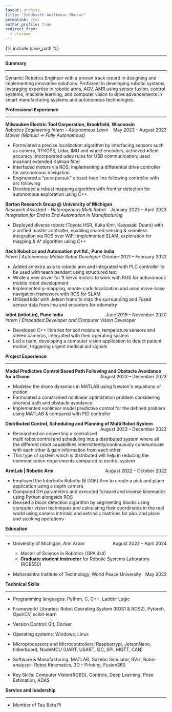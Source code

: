```yaml
---
layout: archive
title: "Siddharth Anilkumar Bhurat"
permalink: /cv/
author_profile: true
redirect_from:
  - /resume
---
```


{% include base_path %}
***

**Summary**

***

Dynamic Robotics Engineer with a proven track record in designing and implementing innovative solutions. Proficient in 
developing robotic systems, leveraging expertise in robotic arms, AGV, AMR using sensor fusion, control systems, machine 
learning, and computer vision to drive advancements in smart manufacturing systems and autonomous technologies.

**Professional Experience**

***

**Milwaukee Electric Tool Corporation, Brookfield, Wisconsin** <span style="float:right;">May 2023 – August 2023</span>                     
*Robotics Engineering Intern – Autonomous Lawn Mower (Manual -> Fully Autonomous)*

* Formulated a precise localization algorithm by interfacing sensors such as camera, RTKGPS, Lidar, IMU and wheel encoders, 
achieved ±3cm accuracy; incorporated udev rules for USB communication; used invariant extended Kalman filter 
* Interfaced motors via ROS, implementing a differential drive controller for autonomous navigation 
* Engineered a "pure pursuit" closed-loop line following controller with arc following 
* Developed a robust mapping algorithm with frontier detection for autonomous exploration using C++  

**Barton Research Group @ University of Michigan** <span style="float:right;">January 2023 – April 2023</span>                      
*Research Assistant - Heterogenous Multi Robot Integration for End to End Automation in Manufacturing*

* Deployed diverse robots (Toyota HSR, Kuka Kmr, Kawasaki Duaro) with a unified master controller, enabling shared sensing 
& seamless integration via ROS over WiFi; implemented SLAM, exploration for mapping & A* algorithm using C++  
 
**Itech Robotics and Automation pvt ltd., Pune India** <span style="float:right;">October 2021 – February 2022</span>                                       
*Intern | Autonomous Mobile Robot Developer* 
* Added an extra axis to robotic arm and integrated with PLC controller to be used with teach pendant using structured text  
* Wrote a new driver for ft servo motors to work with ROS for autonomous mobile robot development  
* Implemented g-mapping, monte-carlo localization and used move-base navigation framework with ROS for SLAM 
* Utilized lidar with Jetson Nano to map the surrounding and Fused sensor data from imu and encoders for odometry  

**Iotiot (iotiot.in), Pune India**  <span style="float:right;">June 2019 – November 2020</span>                                                                          
*Intern | Embedded Developer and Computer Vision Developer* 
* Developed C++ libraries for soil moisture, temperature sensors and stereo cameras, integrated with their operating system 
* Led a team, developing a computer vision application to detect patient motion, triggering urgent medical aid signals
  

**Project Experience**

***

**Model Predictive Control Based Path Following and Obstacle Avoidance for a Drone**  <span style="float:right;">August 2023 – December 2023</span>                 
* Modeled the drone dynamics in MATLAB using Newton's equations of motion 
* Formulated a constrained nonlinear optimization problem considering shortest path and obstacle avoidance 
* Implemented nonlinear model predictive control for the defined problem using MATLAB & compared with PID controller

**Distributed Control, Scheduling and Planning of Multi Robot System**  <span style="float:right;">August 2023 – December 2023</span>                            
* Researched on converting a centralized multi robot control and scheduling into a distributed system where all the different 
robot capabilities intermittently/continuously communicate with each other & gain information from each other 
* This type of system which is distributed will help in reducing the communication requirements compared to central system  

**ArmLab | Robotic Arm**  <span style="float:right;">August 2022 – October 2022</span>                                           
* Employed the Interbotix Robotic (6 DOF) Arm to create a pick and place application using a depth camera 
* Computed DH parameters and executed forward and inverse kinematics using Python alongside ROS 
* Devised  a  block  detection  algorithm  by  segmenting  blocks  using  computer  vision  techniques  and  calculating  their 
coordinates in the real world using camera intrinsic and extrinsic matrices for pick and place and stacking operations

**Education**

***

* University of Michigan, Ann Arbor <span style="float:right;">August 2022 – April 2024</span>
  * Master of Science in Robotics (GPA 4/4)
  * **Graduate student Instructor** for Robotic Systems Laboratory (ROB550)
      
* Maharashtra Institute of Technology, World Peace University <span style="float:right;">May 2022</span>


**Technical Skills**

***

* Programming languages: Python, C, C++, Ladder Logic
 
* Framework/ Libraries: Robot Operating System (ROS1 & ROS2), Pytorch, OpenCV, scikit-learn 

* Version Control: Git, Docker 

* Operating systems: Windows, Linux 

* Microprocessors and Microcontrollers: Raspberrypi, JetsonNano, tinkerboard, NodeMCU (UART, USART, I2C, SPI, MQTT, CAN) 

* Software & Manufacturing: MATLAB, Gazebo Simulator, RViz, Robo-analyzer- Robot Kinematics, 3D – Printing, Fusion360

* Key Skills: Computer Vision(RGBD), Controls, Deep Learning, Pose Estimation, ADAS 

  
**Service and leadership**

***

* Member of Tau Beta Pi
